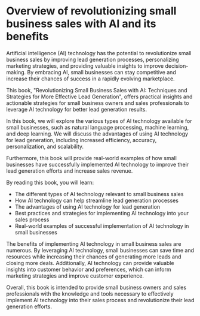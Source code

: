 Overview of revolutionizing small business sales with AI and its benefits
=======================================================================================

Artificial intelligence (AI) technology has the potential to revolutionize small business sales by improving lead generation processes, personalizing marketing strategies, and providing valuable insights to improve decision-making. By embracing AI, small businesses can stay competitive and increase their chances of success in a rapidly evolving marketplace.

This book, "Revolutionizing Small Business Sales with AI: Techniques and Strategies for More Effective Lead Generation", offers practical insights and actionable strategies for small business owners and sales professionals to leverage AI technology for better lead generation results.

In this book, we will explore the various types of AI technology available for small businesses, such as natural language processing, machine learning, and deep learning. We will discuss the advantages of using AI technology for lead generation, including increased efficiency, accuracy, personalization, and scalability.

Furthermore, this book will provide real-world examples of how small businesses have successfully implemented AI technology to improve their lead generation efforts and increase sales revenue.

By reading this book, you will learn:

* The different types of AI technology relevant to small business sales
* How AI technology can help streamline lead generation processes
* The advantages of using AI technology for lead generation
* Best practices and strategies for implementing AI technology into your sales process
* Real-world examples of successful implementation of AI technology in small businesses

The benefits of implementing AI technology in small business sales are numerous. By leveraging AI technology, small businesses can save time and resources while increasing their chances of generating more leads and closing more deals. Additionally, AI technology can provide valuable insights into customer behavior and preferences, which can inform marketing strategies and improve customer experience.

Overall, this book is intended to provide small business owners and sales professionals with the knowledge and tools necessary to effectively implement AI technology into their sales process and revolutionize their lead generation efforts.
